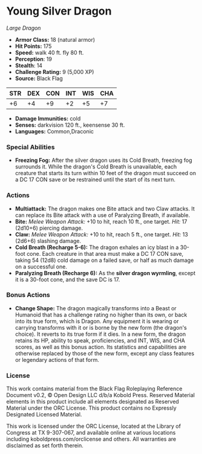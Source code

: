 # Young Silver Dragon

*Large* *Dragon*

- **Armor Class:** 18 (natural armor)
- **Hit Points:** 175 
- **Speed:** walk 40 ft. fly 80 ft.
- **Perception**: 19
- **Stealth**: 14
- **Challenge Rating:** 9 (5,000 XP)
- **Source:** Black Flag

| STR | DEX | CON | INT | WIS | CHA |
| --- | --- | --- | --- | --- | --- |
| +6 | +4 | +9 | +2 | +5 | +7 |

- **Damage Immunities:** cold
- **Senses:** darkvision 120 ft., keensense 30 ft.
- **Languages:** Common,Draconic

### Special Abilities

- **Freezing Fog:** After the silver dragon uses its Cold Breath, freezing fog surrounds it. While the dragon's Cold Breath is unavailable, each creature that starts its turn within 10 feet of the dragon must succeed on a DC 17 CON save or be restrained until the start of its next turn.

### Actions

- **Multiattack:** The dragon makes one Bite attack and two Claw attacks. It can replace its Bite attack with a use of Paralyzing Breath, if available.
- **Bite:** _Melee Weapon Attack:_ +10 to hit, reach 10 ft., one target. _Hit:_ 17 (2d10+6) piercing damage.
- **Claw:** _Melee Weapon Attack:_ +10 to hit, reach 5 ft., one target. _Hit:_ 13 (2d6+6) slashing damage.
- **Cold Breath (Recharge 5-6):** The dragon exhales an icy blast in a 30-foot cone. Each creature in that area must make a DC 17 CON save, taking 54 (12d8) cold damage on a failed save, or half as much damage on a successful one.
- **Paralyzing Breath (Recharge 6):** As the **silver dragon wyrmling**, except it is a 30-foot cone, and the save DC is 17.

### Bonus Actions

- **Change Shape:** The dragon magically transforms into a Beast or Humanoid that has a challenge rating no higher than its own, or back into its true form, which is Dragon. Any equipment it is wearing or carrying transforms with it or is borne by the new form (the dragon's choice). It reverts to its true form if it dies. In a new form, the dragon retains its HP, ability to speak, proficiencies, and INT, WIS, and CHA scores, as well as this bonus action. Its statistics and capabilities are otherwise replaced by those of the new form, except any class features or legendary actions of that form.


### License

This work contains material from the Black Flag Roleplaying Reference Document v0.2, © Open Design LLC d/b/a Kobold Press. Reserved Material elements in this product include all elements designated as Reserved Material under the ORC License. This product contains no Expressly Designated Licensed Material.

This work is licensed under the ORC License, located at the Library of Congress at TX 9-307-067, and available online at various locations including koboldpress.com/orclicense and others. All warranties are disclaimed as set forth therein.
